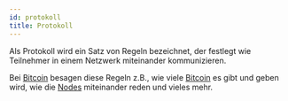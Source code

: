 ```yaml
---
id: protokoll
title: Protokoll
---
```


Als Protokoll wird ein Satz von Regeln bezeichnet, der festlegt wie Teilnehmer in einem Netzwerk miteinander kommunizieren.

Bei [Bitcoin](../b/bitcoin) besagen diese Regeln z.B., wie viele [Bitcoin](../b/bitcoin) es gibt und geben wird, wie die [Nodes](../n/node) miteinander reden und vieles mehr.
